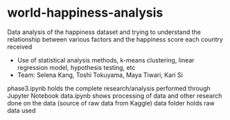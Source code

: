 # world-happiness-analysis
Data analysis of the happiness dataset and trying to understand the relationship between various factors and the happiness score each country received
- Use of statistical analysis methods, k-means clustering, linear regression model, hypothesis testing, etc
- Team: Selena Kang, Toshi Tokuyama, Maya Tiwari, Kari Si


phase3.ipynb holds the complete research/analysis performed through Jupyter Notebook 
data.ipynb shows processing of data and other research done on the data (source of raw data from Kaggle)
data folder holds raw data used
